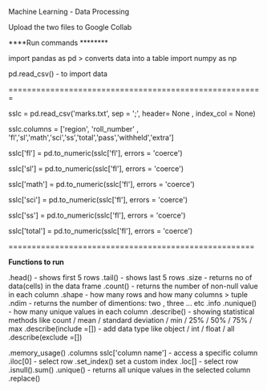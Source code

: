 Machine Learning - Data Processing 

Upload the two files to Google Collab 

****Run commands ********

import pandas as pd  > converts data into a table 
import numpy as np 

pd.read_csv() - to import data 

=======================================================

sslc = pd.read_csv('marks.txt', sep = ';', header= None , index_col = None)

sslc.columns = ['region', 'roll_number' , 'fl','sl','math','sci','ss','total','pass','withheld','extra']

sslc['fl'] = pd.to_numeric(sslc['fl'], errors = 'coerce')

sslc['sl'] = pd.to_numeric(sslc['fl'], errors = 'coerce')

sslc['math'] = pd.to_numeric(sslc['fl'], errors = 'coerce')

sslc['sci'] = pd.to_numeric(sslc['fl'], errors = 'coerce')

sslc['ss'] = pd.to_numeric(sslc['fl'], errors = 'coerce')

sslc['total'] = pd.to_numeric(sslc['fl'], errors = 'coerce')

=====================================================

****Functions to run****


.head() - shows first 5 rows 
.tail() - shows last 5 rows 
.size - returns no of data(cells) in the data frame 
.count() - returns the number of non-null value in each column 
.shape - how many rows and how many columns > tuple 
.ndim - returns the number of dimentions: two , three ... etc 
.info 
.nunique() - how many unique values in each column 
.describe() - showing statistical methods like count / mean / standard deviation / min / 25% / 50% / 75% / max 
  .describe(include =[]) - add data type like object / int / float / all 
  .describe(exclude =[])

.memory_usage() 
.columns
sslc['column name'] - access a specific column 
.iloc[0] - select row 
.set_index() set a custom index 
.loc[] - select row 
.isnull().sum() 
.unique() - returns all unique values in the selected column 
.replace()

